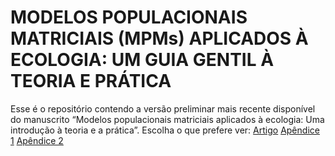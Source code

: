 # MODELOS POPULACIONAIS MATRICIAIS (MPMs) APLICADOS À ECOLOGIA: UM GUIA GENTIL À TEORIA E PRÁTICA


Esse é o repositório contendo a versão preliminar mais recente disponível do manuscrito “Modelos populacionais matriciais aplicados à ecologia: Uma introdução à teoria e a prática”. 
Escolha o que prefere ver: 
[Artigo](https://github.com/Ecosantos/MPM_Gentil/blob/main/Manuscrito.pdf)
[Apêndice 1](https://github.com/Ecosantos/MPM_Gentil/blob/main/Ap%C3%AAndice%201.pdf) 
[Apêndice 2](https://ecosantos.github.io/MPM_Gentil/)
